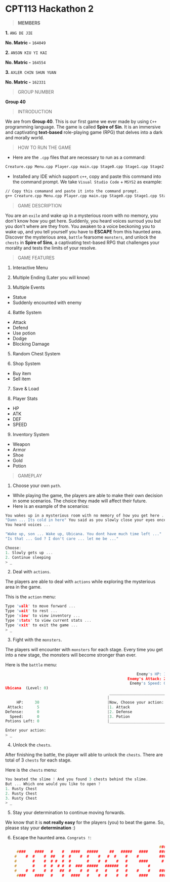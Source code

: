 # CPT113 Hackathon 2
> **MEMBERS**

**1.** `ANG DE JIE`

**No. Matric -** `164049`

**2.** `ANSON KIU YI KAI`

**No. Matric -** `164554`

**3.** `AXLER CHIN SHUN YUAN`

**No. Matric -** `162331`

> GROUP NUMBER

**Group 40**

> INTRODUCTION

We are from **Group 40**. This is our first game we ever made by using  `C++` programming language. The game is called **Spire of Sin**. It is an immersive and captivating **text-based** role-playing game (RPG) that delves into a dark and morally world.

> HOW TO RUN THE GAME

- Here are the `.cpp` files that are necessary to run as a command:
```txt
Creature.cpp Menu.cpp Player.cpp main.cpp Stage0.cpp Stage1.cpp Stage2.cpp Stage3.cpp Stage4.cpp Stage5.cpp Stage6.cpp Inventory.cpp SaveLoad.cpp Shop.cpp
```

- Installed any IDE which support `c++`, copy and paste this command into the command prompt. We take `Visual Studio Code` + `MSYS2` as example:
```txt
// Copy this comamand and paste it into the command prompt.
g++ Creature.cpp Menu.cpp Player.cpp main.cpp Stage0.cpp Stage1.cpp Stage2.cpp Stage3.cpp Stage4.cpp Stage5.cpp Stage6.cpp Inventory.cpp SaveLoad.cpp Shop.cpp -o main.exe
```

> GAME DESCRIPTION

You are an `exile` and wake up in a mysterious room with no memory, you don't know how you get here. Suddenly, you heard voices surroud you but you don't where are they from.
You awaken to a voice beckoning you to wake up, and you tell yourself you have to **ESCAPE** from this haunted area. Discover the mysterious area, `battle` fearsome `monsters`, 
and unlock the `chests` in **Spire of Sins**, a captivating text-based RPG that challenges your morality and tests the limits of your resolve.

> GAME FEATURES
1. Interactive Menu
   
2. Multiple Ending (Later you will know)
   
3. Multiple Events
  - Statue
  - Suddenly encounted with enemy
    
4. Battle System
  - Attack
  - Defend
  - Use potion
  - Dodge
  - Blocking Damage
    
5. Random Chest System

6. Shop System
  - Buy item
  - Sell item
    
7. Save & Load

8. Player Stats
  - HP
  - ATK
  - DEF
  - SPEED
    
9. Inventory System
  - Weapon
  - Armor
  - Shoe
  - Gold
  - Potion

> GAMEPLAY

1. Choose your own `path`.

- While playing the game, the players are able to make their own decision in some scenarios. The choice they made will affect their future.
- Here is an example of the scenarios:
```c++
You wakes up in a mysterious room with no memory of how you get here ...
"Damn ... Its cold in here" You said as you slowly close your eyes once again ...
You heard voices ...

"Wake up, son ... Wake up, Ubicana. You dont have much time left ..."
"Is that ... God ? I don't care ... let me be ..."

Choose:
1. Slowly gets up ...
2. Continue sleeping
> _
```

2. Deal with `actions`.
  
The players are able to deal with `actions` while exploring the mysterious area in the game. 

This is the `action` menu:
```c++
Type 'walk' to move forward ...
Type 'wait' to rest ...
Type 'view' to view inventory ...
Type 'stats' to view current stats ...
Type 'exit' to exit the game ...
> _
```

3. Fight with the `monsters`.

The players will encounter with `monsters` for each stage. Every time you get into a new stage, the monsters will become stronger than ever.

Here is the `battle` menu:
```python
                                                          Enemy's HP: 10
                                                      Enemy's Attack: 2 
                                                       Enemy's Speed: 0 
Ubicana  (Level: 0)
                                              _________________________ 
                                             |                         |
     HP:     30                              |Now, Choose your action: |
 Attack:      5                              |1. Attack                | 
Defense:      0                              |2. Defense               | 
  Speed:      0                              |3. Potion                | 
Potions Left: 0                              |_________________________| 

Enter your action:
> _
```

4. Unlock the `chests`.

After finishing the battle, the player will able to unlock the `chests`. There are total of 3 `chests` for each stage.

Here is the `chests` menu:

```c++
You beated the slime ! And you found 3 chests behind the slime.
But ... Which one would you like to open ?
1. Rusty Chest
2. Rusty Chest
3. Rusty Chest
> _
```

5. Stay your determination to continue moving forwards.

We know that it is **not really easy** for the players (you) to beat the game. So, please stay your **determination** :)

6. Escape the haunted area.
`Congrats !`:
```c++
                                                                    ###
     ####    ####   #    #   ####   #####     ##   #####   ####     ###
    #    #  #    #  ##   #  #    #  #    #   #  #    #    #         ###
    #       #    #  # #  #  #       #    #  #    #   #     ####      # 
    #       #    #  #  # #  #  ###  #####   ######   #         #       
    #    #  #    #  #   ##  #    #  #   #   #    #   #    #    #    ###
     ####    ####   #    #   ####   #    #  #    #   #     ####     ###
```
